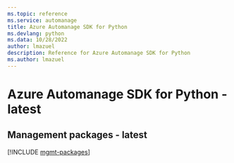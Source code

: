 ```yaml
---
ms.topic: reference
ms.service: automanage
title: Azure Automanage SDK for Python
ms.devlang: python
ms.data: 10/28/2022
author: lmazuel
description: Reference for Azure Automanage SDK for Python
ms.author: lmazuel
---
```

# Azure Automanage SDK for Python - latest

## Management packages - latest
[!INCLUDE [mgmt-packages](automanage-mgmt-index.md)]